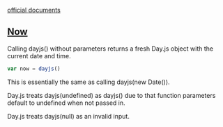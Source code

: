 [official documents](https://day.js.org/docs/en/installation/installation)

## [Now](https://day.js.org/docs/en/parse/now)
Calling dayjs() without parameters returns a fresh Day.js object with the current date and time.

```javascript
var now = dayjs()
```

This is essentially the same as calling dayjs(new Date()).

Day.js treats dayjs(undefined) as dayjs() due to that function parameters default to undefined when not passed in.

Day.js treats dayjs(null) as an invalid input.